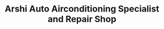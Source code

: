 ---
title: "Arshi Auto Airconditioning Specialist and Repair Shop"
url: /davao-city/arshi-auto-airconditioning-specialist-and-repair-shop/
shop: car repair
---